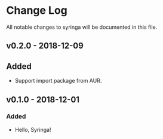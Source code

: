 # Change Log

All notable changes to syringa will be documented in this file.

## v0.2.0 - 2018-12-09

## Added

- Support import package from AUR.

## v0.1.0 - 2018-12-01

### Added

- Hello, Syringa!
